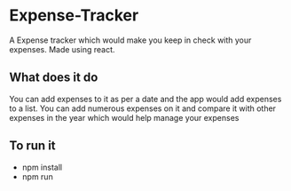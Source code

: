 # Expense-Tracker
A Expense tracker which would make you keep in check with your expenses. Made using react.

## What does it do
You can add expenses to it as per a date and the app would add expenses to a list.
You can add numerous expenses on it and compare it with other expenses in the year which would help manage your expenses

## To run it
- npm install
- npm run
